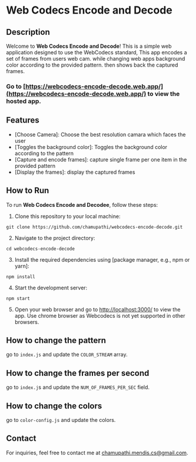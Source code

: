 # Web Codecs Encode and Decode


## Description
Welcome to **Web Codecs Encode and Decode**! This is a simple web application designed to use the WebCodecs standard, This app encodes a set of frames from users web cam. while changing web apps background color according to the provided pattern. then shows back the captured frames.

### Go to [https://webcodecs-encode-decode.web.app/](https://webcodecs-encode-decode.web.app/) to view the hosted app. 

## Features
- [Choose Camera]: Choose the best resolution camara which faces the user
- [Toggles the background color]: Toggles the background color according to the pattern
- [Capture and encode frames]: capture single frame per one item in the provided pattern
- [Display the frames]: display the captured frames 

## How to Run
To run **Web Codecs Encode and Decodee**, follow these steps:

1. Clone this repository to your local machine:
```
git clone https://github.com/chamupathi/webcodecs-encode-decode.git
```


2. Navigate to the project directory:
```
cd webcodecs-encode-decode
```


3. Install the required dependencies using [package manager, e.g., npm or yarn]:
```
npm install
```


4. Start the development server:
```
npm start
```


5. Open your web browser and go to [http://localhost:3000/](http://localhost:3000/) to view the app. Use chrome browser as Webcodecs is not yet supported in other browsers.

## How to change the pattern 
go to `index.js` and update the `COLOR_STREAM` array.

## How to change the frames per second 
go to `index.j`s and update the `NUM_OF_FRAMES_PER_SEC` field.

## How to change the colors
go to `color-config.js` and update the colors.


## Contact
For inquiries, feel free to contact me at [chamupathi.mendis.cs@gmail.com](mailto:chamupathi.mendis.cs@gmail.com).
